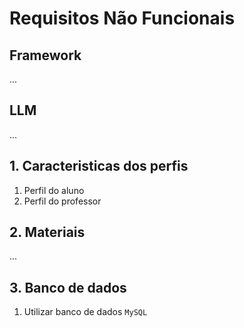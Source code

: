 # Requisitos Não Funcionais

## Framework

...

## LLM

...

## 1. Caracteristicas dos perfis

1. Perfil do aluno
2. Perfil do professor

## 2. Materiais

...

## 3. Banco de dados

1. Utilizar banco de dados `MySQL`
